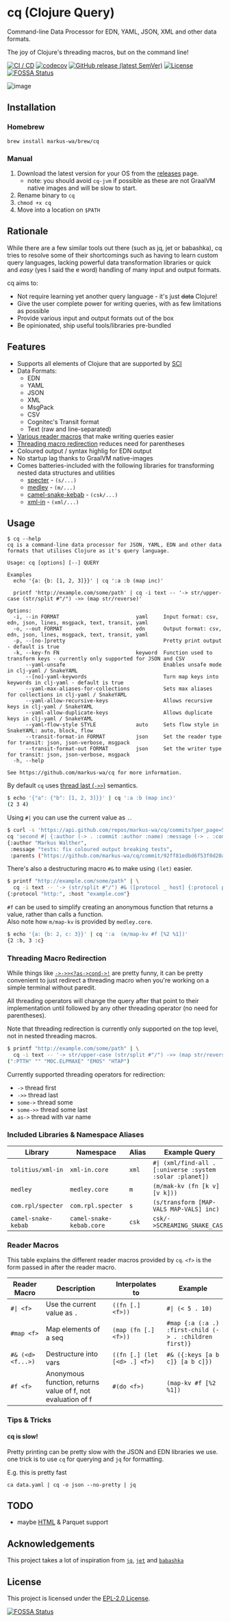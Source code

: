 # cq (Clojure Query)

Command-line Data Processor for EDN, YAML, JSON, XML and other data formats.

The joy of Clojure's threading macros, but on the command line!

[![CI / CD](https://github.com/markus-wa/cq/actions/workflows/cicd.yaml/badge.svg)](https://github.com/markus-wa/cq/actions/workflows/cicd.yaml)
[![codecov](https://codecov.io/gh/markus-wa/cq/branch/main/graph/badge.svg?token=zGovO2H0bm)](https://codecov.io/gh/markus-wa/cq)
[![GitHub release (latest SemVer)](https://img.shields.io/github/v/release/markus-wa/cq)](https://github.com/markus-wa/cq/releases)
[![License](https://img.shields.io/badge/license-EPL--2.0-blue)](LICENSE)
[![FOSSA Status](https://app.fossa.com/api/projects/git%2Bgithub.com%2Fmarkus-wa%2Fcq.svg?type=shield)](https://app.fossa.com/projects/git%2Bgithub.com%2Fmarkus-wa%2Fcq?ref=badge_shield)

![image](https://user-images.githubusercontent.com/5138316/132836292-e4c9e2fc-aa59-4431-a869-e2f7930ae1fd.png)

## Installation

### Homebrew

    brew install markus-wa/brew/cq

### Manual

1. Download the latest version for your OS from the [releases](https://github.com/markus-wa/cq/releases) page.
    - note: you should avoid `cq-jvm` if possible as these are not GraalVM native images and will be slow to start.
2. Rename binary to `cq`
3. `chmod +x cq`
4. Move into a location on `$PATH`

## Rationale

While there are a few similar tools out there (such as jq, jet or babashka), cq tries to resolve some of their shortcomings such as having to learn custom query languages, lacking powerful data transformation libraries or quick and _easy_ (yes I said the e word) handling of many input and output formats.

cq aims to:

- Not require learning yet another query language - it's just ~~data~~ Clojure!
- Give the user complete power for writing queries, with as few limitations as possible
- Provide various input and output formats out of the box
- Be opinionated, ship useful tools/libraries pre-bundled

## Features

- Supports all elements of Clojure that are supported by [SCI](https://github.com/borkdude/sci)
- Data Formats:
  - EDN
  - YAML
  - JSON
  - XML
  - MsgPack
  - CSV
  - Cognitec's Transit format
  - Text (raw and line-separated)
- [Various reader macros](#reader-macros) that make writing queries easier
- [Threading macro redirection](#threading-macro-redirection) reduces need for parentheses
- Coloured output / syntax highlig for EDN output
- No startup lag thanks to GraalVM native-images
- Comes batteries-included with the following libraries for transforming nested data structures and utilities
  - [specter](https://github.com/redplanetlabs/specter) - `(s/...)`
  - [medley](https://github.com/weavejester/medley) - `(m/...)`
  - [camel-snake-kebab](https://clj-commons.org/camel-snake-kebab/) - `(csk/...)`
  - [xml-in](https://github.com/tolitius/xml-in) - `(xml/...)`

## Usage

```
$ cq --help
cq is a command-line data processor for JSON, YAML, EDN and other data formats that utilises Clojure as it's query language.

Usage: cq [options] [--] QUERY

Examples
  echo '{a: {b: [1, 2, 3]}}' | cq ':a :b (map inc)'

  printf 'http://example.com/some/path' | cq -i text -- '-> str/upper-case (str/split #"/") ->> (map str/reverse)'

Options:
  -i, --in FORMAT                         yaml     Input format: csv, edn, json, lines, msgpack, text, transit, yaml
  -o, --out FORMAT                        edn      Output format: csv, edn, json, lines, msgpack, text, transit, yaml
  -p, --[no-]pretty                                Pretty print output - default is true
  -k, --key-fn FN                         keyword  Function used to transform keys - currently only supported for JSON and CSV
      --yaml-unsafe                                Enables unsafe mode in clj-yaml / SnakeYAML
      --[no]-yaml-keywords                         Turn map keys into keywords in clj-yaml - default is true
      --yaml-max-aliases-for-collections           Sets max aliases for collections in clj-yaml / SnakeYAML
      --yaml-allow-recursive-keys                  Allows recursive keys in clj-yaml / SnakeYAML
      --yaml-allow-duplicate-keys                  Allows duplicate keys in clj-yaml / SnakeYAML
      --yaml-flow-style STYLE             auto     Sets flow style in SnakeYAML: auto, block, flow
      --transit-format-in FORMAT          json     Set the reader type for transit: json, json-verbose, msgpack
      --transit-format-out FORMAT         json     Set the writer type for transit: json, json-verbose, msgpack
  -h, --help

See https://github.com/markus-wa/cq for more information.
```

By default `cq` uses [thread last (`->>`)](https://clojure.org/guides/threading_macros#thread-last) semantics.

```bash
$ echo '{"a": {"b": [1, 2, 3]}}' | cq ':a :b (map inc)'
(2 3 4)
```

Using `#|` you can use the current value as `.`.

```bash
$ curl -s 'https://api.github.com/repos/markus-wa/cq/commits?per_page=5' | \
cq 'second #| {:author (-> . :commit :author :name) :message (-> . :commit :message) :parents (->> . :parents (map :html_url))}'
{:author "Markus Walther",
 :message "tests: fix coloured output breaking tests",
 :parents ("https://github.com/markus-wa/cq/commit/92ff81edbd6f53f0d20aa5a18ccf6cac53bbe50e")}
```

There's also a destructuring macro `#&` to make using `(let)` easier.

```bash
$ printf "http://example.com/some/path" | \
  cq -i text -- '-> (str/split #"/") #& ([protocol _ host] {:protocol protocol :host host})'
{:protocol "http:", :host "example.com"}
```

`#f` can be used to simplify creating an anonymous function that returns a value, rather than calls a function.<br>
Also note how `m/map-kv` is provided by `medley.core`.
```bash
$ echo '{a: {b: 2, c: 3}}' | cq ':a  (m/map-kv #f [%2 %1])'
{2 :b, 3 :c}
```

### Threading Macro Redirection

While things like [`->->><?as->cond->!`](https://github.com/randomcorp/thread-first-thread-last-backwards-question-mark-as-arrow-cond-arrow-bang) are pretty funny,
it can be pretty convenient to just redirect a threading macro when you're working on a simple terminal without paredit.

All threading operators will change the query after that point to their implementation until followed by any other threading operator (no need for parentheses).

Note that threading redirection is currently only supported on the top level, not in nested threading macros.

```bash
$ printf "http://example.com/some/path" | \
  cq -i text -- '-> str/upper-case (str/split #"/") ->> (map str/reverse)'
(":PTTH" "" "MOC.ELPMAXE" "EMOS" "HTAP")
```

Currently supported threading operators for redirection:

- `->` thread first
- `->>` thread last
- `some->` thread some
- `some->>` thread some last
- `as->` thread with var name

### Included Libraries & Namespace Aliases

| Library | Namespace | Alias | Example Query |
| ------- | --------- | ----- | ------- |
| `tolitius/xml-in` | `xml-in.core` | `xml` | `#\| (xml/find-all . [:universe :system :solar :planet])` |
| `medley` | `medley.core` | `m` | `(m/mak-kv (fn [k v] [v k]))` |
| `com.rpl/specter` | `com.rpl.specter` | `s` | `(s/transform [MAP-VALS MAP-VALS] inc)` |
| `camel-snake-kebab` | `camel-snake-kebab.core` | `csk`  | `csk/->SCREAMING_SNAKE_CASE` |


### Reader Macros

This table explains the different reader macros provided by `cq`.
`<f>` is the form passed in after the reader macro.

| Reader Macro | Description | Interpolates to | Example |
| ------------ | ----------- | --------------- | ------- |
| `#\| <f>`  | Use the current value as `.` | `((fn [.] <f>))` | `#\| (< 5 . 10)` |
| `#map <f>` | Map elements of a seq | `(map (fn [.] <f>))` | `#map {:a (:a .) :first-child (-> . :children first)}` |
| `#& (<d> <f...>)` | Destructure into vars | `((fn [.] (let [<d> .] <f>)` | `#& ({:keys [a b c]} [a b c]})` |
| `#f <f>` | Anonymous function, returns value of f, not evaluation of f | `#(do <f>)` | `(map-kv #f [%2 %1])` |

### Tips & Tricks

#### cq is slow!

Pretty printing can be pretty slow with the JSON and EDN libraries we use. one trick is to use `cq` for querying and `jq` for formatting.

E.g. this is pretty fast

    ca data.yaml | cq -o json --no-pretty | jq

## TODO

- maybe [HTML](https://github.com/davidsantiago/hickory) & Parquet support

## Acknowledgements

This project takes a lot of inspiration from [`jq`](https://stedolan.github.io/jq/), [`jet`](https://github.com/borkdude/jet) and [`babashka`](https://github.com/babashka/babashka)


## License

This project is licensed under the [EPL-2.0 License](LICENSE).

[![FOSSA Status](https://app.fossa.com/api/projects/git%2Bgithub.com%2Fmarkus-wa%2Fcq.svg?type=large)](https://app.fossa.com/projects/git%2Bgithub.com%2Fmarkus-wa%2Fcq?ref=badge_large)
